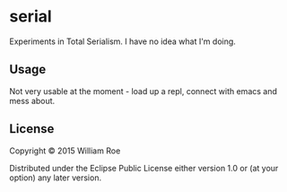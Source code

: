 # serial

Experiments in Total Serialism. I have no idea what I'm doing.

## Usage

Not very usable at the moment - load up a repl, connect with emacs and
mess about.

## License

Copyright © 2015 William Roe

Distributed under the Eclipse Public License either version 1.0 or (at
your option) any later version.
